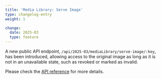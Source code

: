 ```yaml
---
title: 'Media Library: Serve Image'
type: changelog-entry
weight: 1

change:
  date: 2025-03
  type: feature
---
```


A new public API endpoint, `/api/2025-03/mediaLibrary/serve-image/:key`, has been introduced, allowing access to the original image as long as it is not in an unavailable state, such as revoked or marked as invalid.

Please check the [API reference](/reference/public-api/media-library/#serve-image) for more details.
